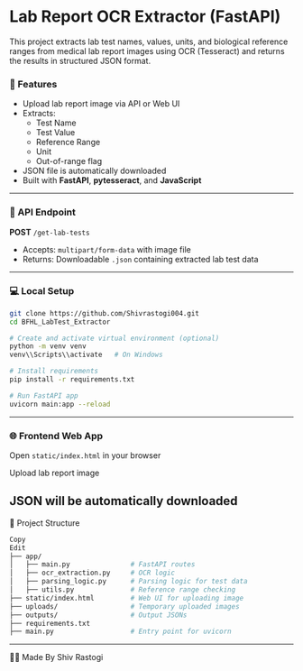 # Lab Report OCR Extractor (FastAPI)

This project extracts lab test names, values, units, and biological reference ranges from medical lab report images using OCR (Tesseract) and returns the results in structured JSON format.

### 🔧 Features
- Upload lab report image via API or Web UI
- Extracts:
  - Test Name
  - Test Value
  - Reference Range
  - Unit
  - Out-of-range flag
- JSON file is automatically downloaded
- Built with **FastAPI**, **pytesseract**, and **JavaScript**

---

### 🚀 API Endpoint

**POST** `/get-lab-tests`

- Accepts: `multipart/form-data` with image file
- Returns: Downloadable `.json` containing extracted lab test data

---

### 💻 Local Setup

```bash
git clone https://github.com/Shivrastogi004.git
cd BFHL_LabTest_Extractor

# Create and activate virtual environment (optional)
python -m venv venv
venv\\Scripts\\activate   # On Windows

# Install requirements
pip install -r requirements.txt

# Run FastAPI app
uvicorn main:app --reload
```
---
### 🌐 Frontend Web App
Open ```static/index.html``` in your browser

Upload lab report image

JSON will be automatically downloaded
---
📁 Project Structure
```bash
Copy
Edit
├── app/
│   ├── main.py               # FastAPI routes
│   ├── ocr_extraction.py     # OCR logic
│   ├── parsing_logic.py      # Parsing logic for test data
│   ├── utils.py              # Reference range checking
├── static/index.html         # Web UI for uploading image
├── uploads/                  # Temporary uploaded images
├── outputs/                  # Output JSONs
├── requirements.txt
├── main.py                   # Entry point for uvicorn
```
---
🧑‍💻 Made By
Shiv Rastogi

